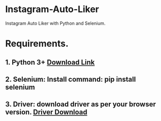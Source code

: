 # Instagram-Auto-Liker
Instagram Auto Liker with Python and Selenium.
# Requirements.
## 1. Python 3+ [Download Link](https://www.python.org/downloads/)
## 2. Selenium: Install command: pip install selenium
## 3. Driver: download driver as per your browser version. [Driver Download](https://www.selenium.dev/downloads/)
